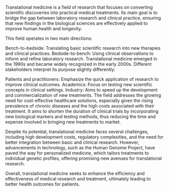 Translational medicine is a field of research that focuses on converting scientific discoveries into practical medical treatments. Its main goal is to bridge the gap between laboratory research and clinical practice, ensuring that new findings in the biological sciences are effectively applied to improve human health and longevity.

This field operates in two main directions:

Bench-to-bedside: Translating basic scientific research into new therapies and clinical practices.
Bedside-to-bench: Using clinical observations to inform and refine laboratory research.
Translational medicine emerged in the 1990s and became widely recognized in the early 2000s. Different stakeholders interpret its purpose slightly differently:

Patients and practitioners: Emphasize the quick application of research to improve clinical outcomes.
Academics: Focus on testing new scientific concepts in clinical settings.
Industry: Aims to speed up the development and commercialization of new treatments.
The field addresses the growing need for cost-effective healthcare solutions, especially given the rising prevalence of chronic diseases and the high costs associated with their treatment. It aims to shorten the duration of clinical trials by incorporating new biological markers and testing methods, thus reducing the time and expense involved in bringing new treatments to market.

Despite its potential, translational medicine faces several challenges, including high development costs, regulatory complexities, and the need for better integration between basic and clinical research. However, advancements in technology, such as the Human Genome Project, have paved the way for personalized medicine, which tailors treatments to individual genetic profiles, offering promising new avenues for translational research.

Overall, translational medicine seeks to enhance the efficiency and effectiveness of medical research and treatment, ultimately leading to better health outcomes for patients.
